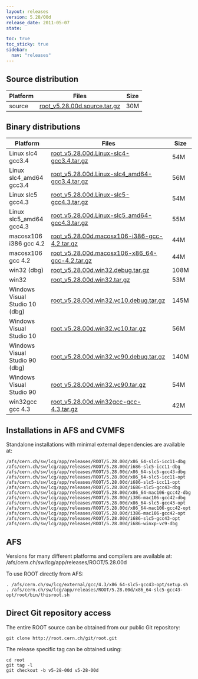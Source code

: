 ```yaml
---
layout: releases
version: 5.28/00d
release_date: 2011-05-07
state:

toc: true
toc_sticky: true
sidebar:
  nav: "releases"
---
```



## Source distribution

| Platform       | Files | Size |
|-----------|-------|-----|
| source | [root_v5.28.00d.source.tar.gz](https://root.cern.ch/download/root_v5.28.00d.source.tar.gz) |  30M |


## Binary distributions

| Platform       | Files | Size |
|-----------|-------|-----|
| Linux slc4 gcc3.4 | [root_v5.28.00d.Linux-slc4-gcc3.4.tar.gz](https://root.cern.ch/download/root_v5.28.00d.Linux-slc4-gcc3.4.tar.gz) |  54M |
| Linux slc4_amd64 gcc3.4 | [root_v5.28.00d.Linux-slc4_amd64-gcc3.4.tar.gz](https://root.cern.ch/download/root_v5.28.00d.Linux-slc4_amd64-gcc3.4.tar.gz) |  56M |
| Linux slc5 gcc4.3 | [root_v5.28.00d.Linux-slc5-gcc4.3.tar.gz](https://root.cern.ch/download/root_v5.28.00d.Linux-slc5-gcc4.3.tar.gz) |  54M |
| Linux slc5_amd64 gcc4.3 | [root_v5.28.00d.Linux-slc5_amd64-gcc4.3.tar.gz](https://root.cern.ch/download/root_v5.28.00d.Linux-slc5_amd64-gcc4.3.tar.gz) |  55M |
| macosx106 i386 gcc 4.2 | [root_v5.28.00d.macosx106-i386-gcc-4.2.tar.gz](https://root.cern.ch/download/root_v5.28.00d.macosx106-i386-gcc-4.2.tar.gz) |  44M |
| macosx106 gcc 4.2 | [root_v5.28.00d.macosx106-x86_64-gcc-4.2.tar.gz](https://root.cern.ch/download/root_v5.28.00d.macosx106-x86_64-gcc-4.2.tar.gz) |  44M |
| win32 (dbg) | [root_v5.28.00d.win32.debug.tar.gz](https://root.cern.ch/download/root_v5.28.00d.win32.debug.tar.gz) | 108M |
| win32 | [root_v5.28.00d.win32.tar.gz](https://root.cern.ch/download/root_v5.28.00d.win32.tar.gz) |  53M |
| Windows Visual Studio 10 (dbg) | [root_v5.28.00d.win32.vc10.debug.tar.gz](https://root.cern.ch/download/root_v5.28.00d.win32.vc10.debug.tar.gz) | 145M |
| Windows Visual Studio 10 | [root_v5.28.00d.win32.vc10.tar.gz](https://root.cern.ch/download/root_v5.28.00d.win32.vc10.tar.gz) |  56M |
| Windows Visual Studio 90 (dbg) | [root_v5.28.00d.win32.vc90.debug.tar.gz](https://root.cern.ch/download/root_v5.28.00d.win32.vc90.debug.tar.gz) | 140M |
| Windows Visual Studio 90 | [root_v5.28.00d.win32.vc90.tar.gz](https://root.cern.ch/download/root_v5.28.00d.win32.vc90.tar.gz) |  54M |
| win32gcc gcc 4.3 | [root_v5.28.00d.win32gcc-gcc-4.3.tar.gz](https://root.cern.ch/download/root_v5.28.00d.win32gcc-gcc-4.3.tar.gz) |  42M |



## Installations in AFS and CVMFS
Standalone installations with minimal external dependencies are available at:
~~~
/afs/cern.ch/sw/lcg/app/releases/ROOT/5.28.00d/x86_64-slc5-icc11-dbg
/afs/cern.ch/sw/lcg/app/releases/ROOT/5.28.00d/i686-slc5-icc11-dbg
/afs/cern.ch/sw/lcg/app/releases/ROOT/5.28.00d/x86_64-slc5-gcc43-dbg
/afs/cern.ch/sw/lcg/app/releases/ROOT/5.28.00d/x86_64-slc5-icc11-opt
/afs/cern.ch/sw/lcg/app/releases/ROOT/5.28.00d/i686-slc5-icc11-opt
/afs/cern.ch/sw/lcg/app/releases/ROOT/5.28.00d/i686-slc5-gcc43-dbg
/afs/cern.ch/sw/lcg/app/releases/ROOT/5.28.00d/x86_64-mac106-gcc42-dbg
/afs/cern.ch/sw/lcg/app/releases/ROOT/5.28.00d/i386-mac106-gcc42-dbg
/afs/cern.ch/sw/lcg/app/releases/ROOT/5.28.00d/x86_64-slc5-gcc43-opt
/afs/cern.ch/sw/lcg/app/releases/ROOT/5.28.00d/x86_64-mac106-gcc42-opt
/afs/cern.ch/sw/lcg/app/releases/ROOT/5.28.00d/i386-mac106-gcc42-opt
/afs/cern.ch/sw/lcg/app/releases/ROOT/5.28.00d/i686-slc5-gcc43-opt
/afs/cern.ch/sw/lcg/app/releases/ROOT/5.28.00d/i686-winxp-vc9-dbg
~~~

## AFS
Versions for many different platforms and compilers are available at:
/afs/cern.ch/sw/lcg/app/releases/ROOT/5.28.00d

To use ROOT directly from AFS:
~~~
. /afs/cern.ch/sw/lcg/external/gcc/4.3/x86_64-slc5-gcc43-opt/setup.sh
. /afs/cern.ch/sw/lcg/app/releases/ROOT/5.28.00d/x86_64-slc5-gcc43-opt/root/bin/thisroot.sh
~~~

## Direct Git repository access
The entire ROOT source can be obtained from our public Git repository:

~~~
git clone http://root.cern.ch/git/root.git
~~~
The release specific tag can be obtained using:
~~~
cd root
git tag -l
git checkout -b v5-28-00d v5-28-00d
~~~
